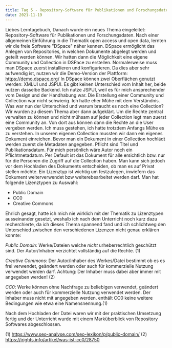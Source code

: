 ```yaml
---
title: Tag 5 - Repository-Software für Publikationen und Forschungsdaten und DSpace
date: 2021-11-19
---
```

Liebes Lerntagebuch,
Danach wurde ein neues Thema eingeleitet: Repository-Software für Publikationen und Forschungsdaten.
Nach einer allgemeinen Einführung in die Thematik open access und open data, lernten wir die freie Software "DSpace" näher kennen. DSpace ermöglicht das Anlegen von Repositories, 
in welchen Dokumente abgelegt werden und geteilt werden können. 
Wir hatten dann die Möglichkeit eine eigene Community und Collection in DSPace zu erstellen.
Normalerweise muss man DSpace zuerst installieren und konfigurieren. Da dies aber sehr aufwendig ist, nutzen wir die Demo-Version der Plattform: https://demo.dspace.org/
In DSpace können zwei Oberflächen genutzt werden: XMLUI und JSPUI. Es gibt keinen Unterschied vom Inhalt her, beide nutzen dasselbe Backend.
Ich nutze JSPUI, weil es für mich ansprechender vom Design und der Handhabung war. 
Die Erstellung einer Community und Collection war nicht schwierig. Ich hatte eher Mühe mit dem Verständnis. Was war nun der Unterschied und warum braucht es noch eine Collection?
Wir wurden zu diesem Thema aber dann aufgeklärt. Um die Rechte zentral verwalten zu können und nicht mühsam auf jeder Collection legt man zuerst eine Community an.
Von dort aus können dann die Rechte an die User vergeben werden. Ich muss gestehen, ich hatte trotzdem Anfangs Mühe es zu verstehen.
In unseren eigenen Collection mussten wir dann ein eigenes Dokument einreichen.
Bevor man ein Dokument in einer Collection hochlädt werden zuerst die Metadaten angegeben. Pflicht sind Titel und Publikationsdatum. 
Für mich persönlich wäre Autor noch ein Pflichtmetadatum. Per Default ist das Dokument für alle ersichtlich bzw. nur für die Personen die Zugriff auf die Collection haben.
Man kann sich jedoch vor dem Hochladen des Dokuments entscheiden, ob man es auf Privat stellen möchte. Ein Lizenztyp ist wichtig um festzulegen, inwiefern das Dokument weiterverwendet bzw weiterebearbeitet werden darf.
Man hat folgende Lizenztypen zu Auswahl:
- Public Domain
- CC0
- Creative Commons

Ehrlich gesagt, hatte ich mich nie wirklich mit der Thematik zu Lizenztypen ausseinander gesetzt, weshalb ich nach dem Unterricht noch kurz dazu recherchierte, da ich dieses 
Thema spannend fand und ich schlichtweg den Unterschied zwischen den verschiedenen Lizenzen nicht genau erklären konnte:

*Public Domain*: Werke/Dateien welche *nicht* urheberrechtlich geschützt sind. Der Autor/Inhaber verzichtet vollständig auf die Rechte. (1)

*Creative Commons*: Der Autor/Inhaber des Werkes/Datei bestimmt ob es es frei verwendet, geändert werden oder auch für kommerzielle Nutzung verwendet werden darf.
Achtung: Der Inhaber muss dabei aber immer mit angegeben werden! (2)

*CC0*: Werke können ohne Nachfrage zu beliebigen verwendet, geändert werden oder auch für kommerzielle Nutzung verwendet werden. Der Inhaber muss nicht mit angegeben werden.
enthält CC0 keine weitere Bedingungen wie etwa eine Namensnennung.(1)

Nach dem Hochladen der Datei waren wir mit der praktischen Umsetzung fertig und der Unterricht wurde mit einem Marküberblick von Repository Softwares abgeschlossen.

(1) https://www.seo-analyse.com/seo-lexikon/p/public-domain/
(2) https://irights.info/artikel/was-ist-cc0/28750
